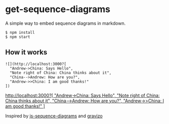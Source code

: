 # get-sequence-diagrams

A simple way to embed sequence diagrams in markdown.

```
$ npm install
$ npm start
```

## How it works

```
![](http://localhost:3000?[
  "Andrew->China: Says Hello", 
  "Note right of China: China thinks about it", 
  "China-->Andrew: How are you?", 
  "Andrew->>China: I am good thanks!"
])
```

[http://localhost:3000?[
  "Andrew->China: Says Hello", 
  "Note right of China: China thinks about it", 
  "China-->Andrew: How are you?", 
  "Andrew->>China: I am good thanks!"
]](http://localhost:3000?["Andrew->China:%20Says%20Hello","Note%20right%20of%20China:%20China%20thinks%20about%20it","China-->Andrew:%20How%20are%20you?","Andrew->>China:%20I%20am%20good%20thanks!"])

Inspired by [js-sequence-diagrams](https://bramp.github.io/js-sequence-diagrams/) and [gravizo](http://www.gravizo.com/)
